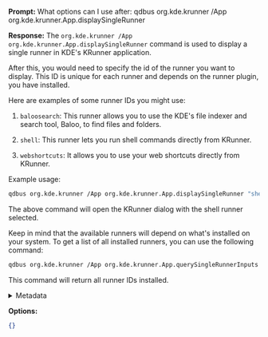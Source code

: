 **Prompt:**
What options can I use after: qdbus org.kde.krunner /App org.kde.krunner.App.displaySingleRunner

**Response:**
The `org.kde.krunner /App org.kde.krunner.App.displaySingleRunner` command is used to display a single runner in KDE's KRunner application.

After this, you would need to specify the id of the runner you want to display. This ID is unique for each runner and depends on the runner plugin, you have installed.

Here are examples of some runner IDs you might use:

1. `baloosearch`: This runner allows you to use the KDE's file indexer and search tool, Baloo, to find files and folders.

2. `shell`: This runner lets you run shell commands directly from KRunner.

3. `webshortcuts`: It allows you to use your web shortcuts directly from KRunner.

Example usage:

```bash
qdbus org.kde.krunner /App org.kde.krunner.App.displaySingleRunner "shell"
```

The above command will open the KRunner dialog with the shell runner selected.  

Keep in mind that the available runners will depend on what's installed on your system. To get a list of all installed runners, you can use the following command:

```bash
qdbus org.kde.krunner /App org.kde.krunner.App.querySingleRunnerInputs ""
```

This command will return all runner IDs installed.

<details><summary>Metadata</summary>

- Duration: 24605 ms
- Datetime: 2023-07-18T13:56:22.358737
- Model: gpt-4-0613

</details>

**Options:**
```json
{}
```

